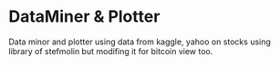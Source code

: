 # DataMiner & Plotter
Data minor and plotter using data from kaggle, yahoo on stocks using 
library of stefmolin but modifing it for bitcoin view too.
